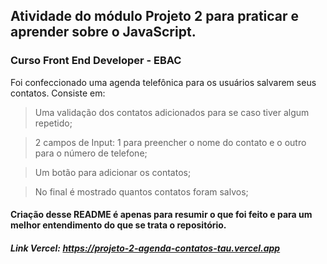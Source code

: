 ## Atividade do módulo Projeto 2 para praticar e aprender sobre o JavaScript. 
### Curso Front End Developer - EBAC 

Foi confeccionado uma agenda telefônica para os usuários salvarem seus contatos. Consiste em:
 
> Uma validação dos contatos adicionados para se caso tiver algum repetido;

> 2 campos de Input: 1 para preencher o nome do contato e o outro para o número de telefone;

> Um botão para adicionar os contatos;

> No final é mostrado quantos contatos foram salvos; 

#### Criação desse README é apenas para resumir o que foi feito e para um melhor entendimento do que se trata o repositório.

##### Link Vercel: https://projeto-2-agenda-contatos-tau.vercel.app
